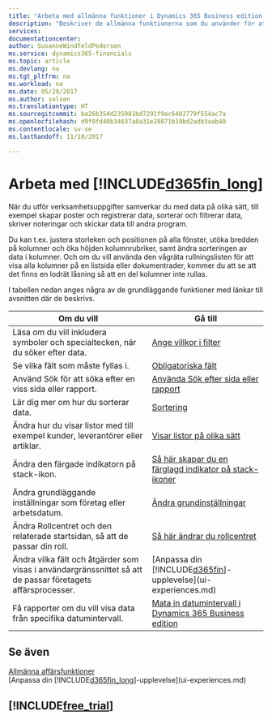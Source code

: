 ```yaml
---
title: "Arbeta med allmänna funktioner i Dynamics 365 Business edition | Microsoft Docs"
description: "Beskriver de allmänna funktionerna som du använder för att arbeta med data i Dynamics 365, ange värden, sortera data och ändra vyer."
services: 
documentationcenter: 
author: SusanneWindfeldPedersen
ms.service: dynamics365-financials
ms.topic: article
ms.devlang: na
ms.tgt_pltfrm: na
ms.workload: na
ms.date: 05/29/2017
ms.author: solsen
ms.translationtype: HT
ms.sourcegitcommit: ba26b354d235981bd7291f9ac6402779f554ac7a
ms.openlocfilehash: d9f0fd40b34637a8a31e28871b19bd2adb3aab40
ms.contentlocale: sv-se
ms.lasthandoff: 11/10/2017

---
```

# <a name="working-with-included365finlongincludesd365finlongmdmd"></a>Arbeta med [!INCLUDE[d365fin_long](includes/d365fin_long_md.md)]
När du utför verksamhetsuppgifter samverkar du med data på olika sätt, till exempel skapar poster och registrerar data, sorterar och filtrerar data, skriver noteringar och skickar data till andra program.

Du kan t.ex. justera storleken och positionen på alla fönster, utöka bredden på kolumner och öka höjden kolumnrubriker, samt ändra sorteringen av data i kolumner. Och om du vill använda den vågräta rullningslisten för att visa alla kolumner på en listsida eller dokumentrader, kommer du att se att det finns en lodrät låsning så att en del kolumner inte rullas.

I tabellen nedan anges några av de grundläggande funktioner med länkar till avsnitten där de beskrivs.

| Om du vill | Gå till |
| --- | --- |
| Läsa om du vill inkludera symboler och specialtecken, när du söker efter data. |[Ange villkor i filter](ui-enter-criteria-filters.md) |
| Se vilka fält som måste fyllas i. |[Obligatoriska fält](ui-mandatory-fields.md) |
| Använd Sök för att söka efter en viss sida eller rapport. |[Använda Sök efter sida eller rapport](ui-search.md) |
| Lär dig mer om hur du sorterar data. |[Sortering](ui-sorting.md) |
| Ändra hur du visar listor med till exempel kunder, leverantörer eller artiklar. |[Visar listor på olika sätt](across-display-lists-different-views.md) |
| Ändra den färgade indikatorn på stack-ikon. |[Så här skapar du en färglagd indikator på stack-ikoner](ui-how-setup-colored-indicator-cues.md) |
| Ändra grundläggande inställningar som företag eller arbetsdatum. |[Ändra grundinställningar](ui-change-basic-settings.md) |
| Ändra Rollcentret och den relaterade startsidan, så att de passar din roll. |[Så här ändrar du rollcentret](change-role.md) |
| Ändra vilka fält och åtgärder som visas i användargränssnittet så att de passar företagets affärsprocesser. |[Anpassa din [!INCLUDE[d365fin](includes/d365fin_md.md)]-upplevelse](ui-experiences.md) |
| Få rapporter om du vill visa data från specifika datumintervall. |[Mata in datumintervall i Dynamics 365 Business edition](ui-enter-date-ranges.md) |

## <a name="see-also"></a>Se även
[Allmänna affärsfunktioner](ui-across-business-areas.md)  
[Anpassa din [!INCLUDE[d365fin_long](includes/d365fin_long_md.md)]-upplevelse](ui-experiences.md)  

## [!INCLUDE[free_trial](includes/free_trial_md.md)]

